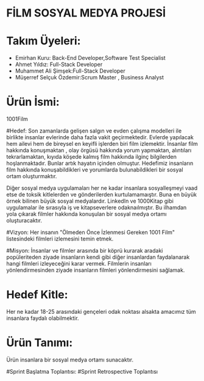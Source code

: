 
# FİLM SOSYAL MEDYA PROJESİ
# Takım Üyeleri:
* Emirhan Kuru: Back-End Developer,Software Test Specialist
* Ahmet Yıldız: Full-Stack Developer
* Muhammet Ali Şimşek:Full-Stack Developer
* Müşerref Selçuk Özdemir:Scrum Master , Business Analyst

# Ürün İsmi:
1001Film

#Hedef:
Son zamanlarda gelişen salgın ve evden çalışma modelleri ile birlikte insanlar evlerinde daha fazla vakit geçirmektedir. Evlerde yapılacak hem ailevi hem de bireysel en keyifli işlerden biri film izlemektir. İnsanlar film hakkında konuşmaktan , olay örgüsü hakkında yorum yapmaktan, alıntıları tekrarlamaktan, kıyıda köşede kalmış film hakkında ilginç bilgilerden hoşlanmaktadır. Bunlar artık hayatın içinden olmuştur. Hedefimiz insanların film hakkında konuşabildikleri ve yorumlarda bulunabildikleri bir sosyal ortam oluşturmaktır. 

Diğer sosyal medya uygulamaları her ne kadar insanlara sosyalleşmeyi vaad etse de toksik kitlelerden ve gönderilerden kurtulamamaıştır. Buna en büyük örnek bilinen büyük sosyal medyalardır. LinkedIn ve 1000Kitap gibi uygulamalar ile sırasıyla iş ve kitapseverlere odaknaılmıştır. Bu ilhamdan yola çıkarak filmler hakkında konuşulan bir sosyal medya ortamı oluşturacaktır. 

#Vizyon:
Her insanın "Ölmeden Önce İzlenmesi Gereken 1001 Film" listesindeki filmleri izlemesini temin etmek.

#Misyon:
İnsanlar ve filmler arasında bir köprü kurarak aradaki popüleriteden ziyade insanların kendi gibi diğer insanlardan faydalanarak hangi filmleri izleyeceğini karar vermek. Filmlerin insanları yönlendirmesinden ziyade insanların filmleri yönlendirmesini sağlamak. 

# Hedef Kitle:
Her ne kadar 18-25 arasındaki gençeleri odak noktası alsakta amacımız tüm insanlara faydalı olabilmektir. 

# Ürün Tanımı:
Ürün insanlara bir sosyal medya ortamı sunacaktır. 

#Sprint Başlatma Toplantısı:
#Sprint Retrospective Toplantısı







